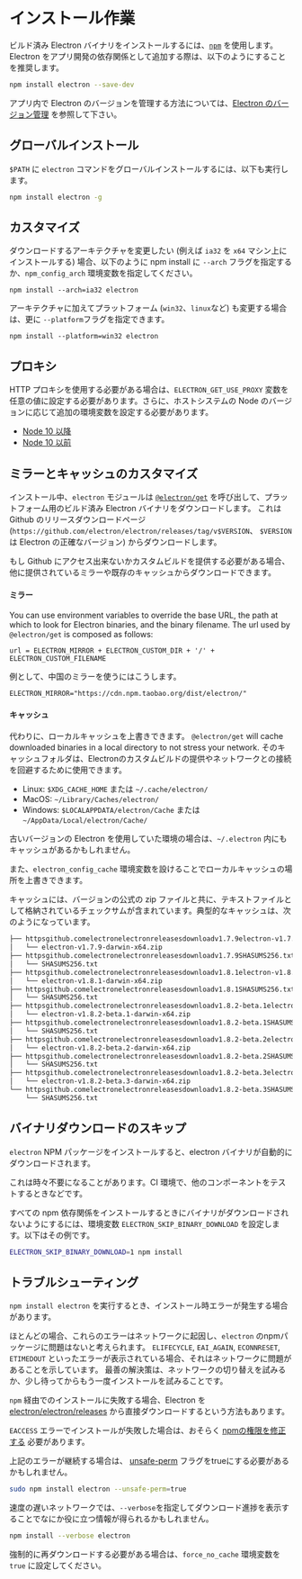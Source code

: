 # インストール作業

ビルド済み Electron バイナリをインストールするには、[`npm`](https://docs.npmjs.com) を使用します。Electron をアプリ開発の依存関係として追加する際は、以下のようにすることを推奨します。

```sh
npm install electron --save-dev
```

アプリ内で Electron のバージョンを管理する方法については、[Electron のバージョン管理](./electron-versioning.md) を参照して下さい。

## グローバルインストール

`$PATH` に `electron` コマンドをグローバルインストールするには、以下も実行します。

```sh
npm install electron -g
```

## カスタマイズ

ダウンロードするアーキテクチャを変更したい (例えば `ia32` を `x64` マシン上にインストールする) 場合、以下のように npm install に `--arch` フラグを指定するか、`npm_config_arch` 環境変数を指定してください。

```shell
npm install --arch=ia32 electron
```

アーキテクチャに加えてプラットフォーム (`win32`、`linux`など) も変更する場合は、更に `--platform`フラグを指定できます。

```shell
npm install --platform=win32 electron
```

## プロキシ

HTTP プロキシを使用する必要がある場合は、`ELECTRON_GET_USE_PROXY` 変数を任意の値に設定する必要があります。さらに、ホストシステムの Node のバージョンに応じて追加の環境変数を設定する必要があります。

* [Node 10 以降](https://github.com/gajus/global-agent/blob/v2.1.5/README.md#environment-variables)
* [Node 10 以前](https://github.com/np-maintain/global-tunnel/blob/v2.7.1/README.md#auto-config)

## ミラーとキャッシュのカスタマイズ

インストール中、`electron` モジュールは [`@electron/get`](https://github.com/electron/get) を呼び出して、プラットフォーム用のビルド済み Electron バイナリをダウンロードします。 これは Github のリリースダウンロードページ (`https://github.com/electron/electron/releases/tag/v$VERSION`、 `$VERSION` は Electron の正確なバージョン) からダウンロードします。

もし Github にアクセス出来ないかカスタムビルドを提供する必要がある場合、他に提供されているミラーや既存のキャッシュからダウンロードできます。

#### ミラー

You can use environment variables to override the base URL, the path at which to look for Electron binaries, and the binary filename. The url used by `@electron/get` is composed as follows:

```plaintext
url = ELECTRON_MIRROR + ELECTRON_CUSTOM_DIR + '/' + ELECTRON_CUSTOM_FILENAME
```

例として、中国のミラーを使うにはこうします。

```plaintext
ELECTRON_MIRROR="https://cdn.npm.taobao.org/dist/electron/"
```

#### キャッシュ

代わりに、ローカルキャッシュを上書きできます。 `@electron/get` will cache downloaded binaries in a local directory to not stress your network. そのキャッシュフォルダは、Electronのカスタムビルドの提供やネットワークとの接続を回避するために使用できます。

* Linux: `$XDG_CACHE_HOME` または `~/.cache/electron/`
* MacOS: `~/Library/Caches/electron/`
* Windows: `$LOCALAPPDATA/electron/Cache` または `~/AppData/Local/electron/Cache/`

古いバージョンの Electron を使用していた環境の場合は、`~/.electron` 内にもキャッシュがあるかもしれません。

また、`electron_config_cache` 環境変数を設けることでローカルキャッシュの場所を上書きできます。

キャッシュには、バージョンの公式の zip ファイルと共に、テキストファイルとして格納されているチェックサムが含まれています。典型的なキャッシュは、次のようになっています。

```sh
├── httpsgithub.comelectronelectronreleasesdownloadv1.7.9electron-v1.7.9-darwin-x64.zip
│   └── electron-v1.7.9-darwin-x64.zip
├── httpsgithub.comelectronelectronreleasesdownloadv1.7.9SHASUMS256.txt
│   └── SHASUMS256.txt
├── httpsgithub.comelectronelectronreleasesdownloadv1.8.1electron-v1.8.1-darwin-x64.zip
│   └── electron-v1.8.1-darwin-x64.zip
├── httpsgithub.comelectronelectronreleasesdownloadv1.8.1SHASUMS256.txt
│   └── SHASUMS256.txt
├── httpsgithub.comelectronelectronreleasesdownloadv1.8.2-beta.1electron-v1.8.2-beta.1-darwin-x64.zip
│   └── electron-v1.8.2-beta.1-darwin-x64.zip
├── httpsgithub.comelectronelectronreleasesdownloadv1.8.2-beta.1SHASUMS256.txt
│   └── SHASUMS256.txt
├── httpsgithub.comelectronelectronreleasesdownloadv1.8.2-beta.2electron-v1.8.2-beta.2-darwin-x64.zip
│   └── electron-v1.8.2-beta.2-darwin-x64.zip
├── httpsgithub.comelectronelectronreleasesdownloadv1.8.2-beta.2SHASUMS256.txt
│   └── SHASUMS256.txt
├── httpsgithub.comelectronelectronreleasesdownloadv1.8.2-beta.3electron-v1.8.2-beta.3-darwin-x64.zip
│   └── electron-v1.8.2-beta.3-darwin-x64.zip
└── httpsgithub.comelectronelectronreleasesdownloadv1.8.2-beta.3SHASUMS256.txt
    └── SHASUMS256.txt
```

## バイナリダウンロードのスキップ

`electron` NPM パッケージをインストールすると、electron バイナリが自動的にダウンロードされます。

これは時々不要になることがあります。CI 環境で、他のコンポーネントをテストするときなどです。

すべての npm 依存関係をインストールするときにバイナリがダウンロードされないようにするには、環境変数 `ELECTRON_SKIP_BINARY_DOWNLOAD` を設定します。以下はその例です。

```sh
ELECTRON_SKIP_BINARY_DOWNLOAD=1 npm install
```

## トラブルシューティング

`npm install electron` を実行するとき、インストール時エラーが発生する場合があります。

ほとんどの場合、これらのエラーはネットワークに起因し、`electron` のnpmパッケージに問題はないと考えられます。 `ELIFECYCLE`, `EAI_AGAIN`, `ECONNRESET`, `ETIMEDOUT` といったエラーが表示されている場合、それはネットワークに問題があることを示しています。 最善の解決策は、ネットワークの切り替えを試みるか、少し待ってからもう一度インストールを試みることです。

`npm` 経由でのインストールに失敗する場合、Electron を [electron/electron/releases](https://github.com/electron/electron/releases) から直接ダウンロードするという方法もあります。

`EACCESS` エラーでインストールが失敗した場合は、おそらく [npmの権限を修正する](https://docs.npmjs.com/getting-started/fixing-npm-permissions) 必要があります。

上記のエラーが継続する場合は、 [unsafe-perm](https://docs.npmjs.com/misc/config#unsafe-perm) フラグをtrueにする必要があるかもしれません。

```sh
sudo npm install electron --unsafe-perm=true
```

速度の遅いネットワークでは、`--verbose`を指定してダウンロード進捗を表示することでなにか役に立つ情報が得られるかもしれません。

```sh
npm install --verbose electron
```

強制的に再ダウンロードする必要がある場合は、`force_no_cache` 環境変数を `true` に設定してください。